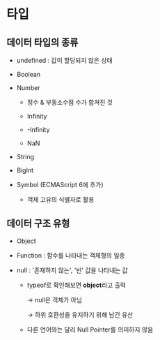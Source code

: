 # 타입

## 데이터 타입의 종류

* undefined : 값이 할당되지 않은 상태

* Boolean

* Number
  
  * 정수 & 부동소수점 수가 합쳐진 것
  
  * Infinity
  
  * -Infinity
  
  * NaN

* String

* BigInt

* Symbol (ECMAScript 6에 추가)
  
  * 객체 고유의 식별자로 활용



## 데이터 구조 유형

* Object

* Function : 함수를 나타내는 객체형의 일종

* null : '존재하지 않는', '빈' 값을 나타내는 값
  
  * typeof로 확인해보면 **object**라고 출력
    
    → null은 객체가 아님
    
    → 하위 호환성을 유지하기 위해 남긴 유산
  
  * 다른 언어와는 달리 Null Pointer를 의미하지 않음
